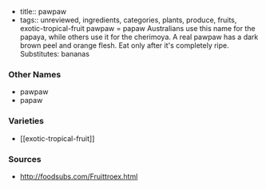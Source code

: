 - title:: pawpaw
- tags:: unreviewed, ingredients, categories, plants, produce, fruits, exotic-tropical-fruit
pawpaw = papaw Australians use this name for the papaya, while others use it for the cherimoya. A real pawpaw has a dark brown peel and orange flesh. Eat only after it's completely ripe. Substitutes: bananas

### Other Names

* pawpaw
* papaw

### Varieties

* [[exotic-tropical-fruit]]

### Sources
* http://foodsubs.com/Fruittroex.html
